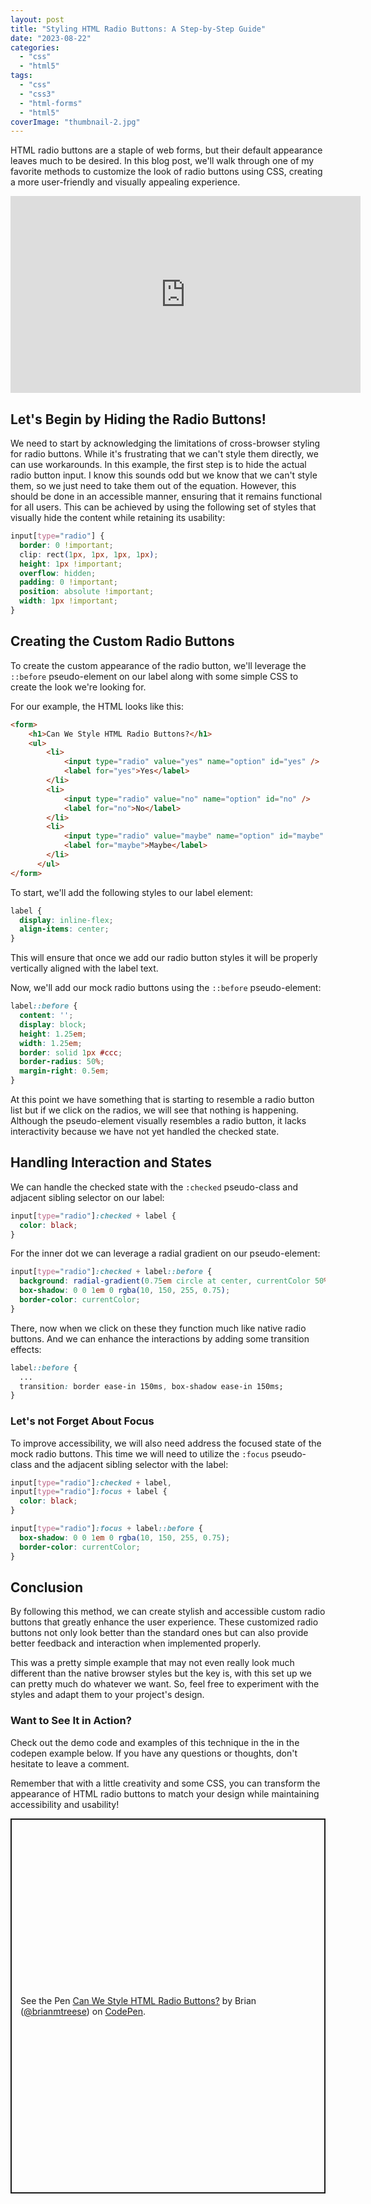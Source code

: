 ```yaml
---
layout: post
title: "Styling HTML Radio Buttons: A Step-by-Step Guide"
date: "2023-08-22"
categories: 
  - "css"
  - "html5"
tags: 
  - "css"
  - "css3"
  - "html-forms"
  - "html5"
coverImage: "thumbnail-2.jpg"
---
```


<p class="intro"><span class="dropcap">H</span>TML radio buttons are a staple of web forms, but their default appearance leaves much to be desired. In this blog post, we'll walk through one of my favorite methods to customize the look of radio buttons using CSS, creating a more user-friendly and visually appealing experience.</p>

<iframe width="560" height="315" src="https://www.youtube.com/embed/PlldXyuTnUw?si=in4XA7s5JSVG6d3g" title="YouTube video player" frameborder="0" allow="accelerometer; autoplay; clipboard-write; encrypted-media; gyroscope; picture-in-picture; web-share" allowfullscreen></iframe>

## Let's Begin by Hiding the Radio Buttons!

We need to start by acknowledging the limitations of cross-browser styling for radio buttons. While it's frustrating that we can't style them directly, we can use workarounds. In this example, the first step is to hide the actual radio button input. I know this sounds odd but we know that we can't style them, so we just need to take them out of the equation. However, this should be done in an accessible manner, ensuring that it remains functional for all users. This can be achieved by using the following set of styles that visually hide the content while retaining its usability:

```css
input[type="radio"] {
  border: 0 !important;
  clip: rect(1px, 1px, 1px, 1px);
  height: 1px !important;
  overflow: hidden;
  padding: 0 !important;
  position: absolute !important;
  width: 1px !important;
}
```

## Creating the Custom Radio Buttons

To create the custom appearance of the radio button, we'll leverage the `::before` pseudo-element on our label along with some simple CSS to create the look we're looking for.

For our example, the HTML looks like this:

```html
<form>
    <h1>Can We Style HTML Radio Buttons?</h1>
    <ul>
        <li>
            <input type="radio" value="yes" name="option" id="yes" />
            <label for="yes">Yes</label>
        </li>
        <li>
            <input type="radio" value="no" name="option" id="no" />
            <label for="no">No</label>
        </li>
        <li>
            <input type="radio" value="maybe" name="option" id="maybe" />
            <label for="maybe">Maybe</label>
        </li>
      </ul>
</form>
```

To start, we'll add the following styles to our label element:

```css
label {
  display: inline-flex;
  align-items: center;
}
```

This will ensure that once we add our radio button styles it will be properly vertically aligned with the label text.

Now, we'll add our mock radio buttons using the `::before` pseudo-element:

```css
label::before {
  content: '';
  display: block;
  height: 1.25em;
  width: 1.25em;
  border: solid 1px #ccc;
  border-radius: 50%;
  margin-right: 0.5em;
}
```

At this point we have something that is starting to resemble a radio button list but if we click on the radios, we will see that nothing is happening. Although the pseudo-element visually resembles a radio button, it lacks interactivity because we have not yet handled the checked state.

## Handling Interaction and States

We can handle the checked state with the `:checked` pseudo-class and adjacent sibling selector on our label:

```css
input[type="radio"]:checked + label {
  color: black;
}
```

For the inner dot we can leverage a radial gradient on our pseudo-element:

```css
input[type="radio"]:checked + label::before {
  background: radial-gradient(0.75em circle at center, currentColor 50%, transparent 55%);
  box-shadow: 0 0 1em 0 rgba(10, 150, 255, 0.75);
  border-color: currentColor;
}
```

There, now when we click on these they function much like native radio buttons. And we can enhance the interactions by adding some transition effects:

```css
label::before {
  ...
  transition: border ease-in 150ms, box-shadow ease-in 150ms;
}
```

### Let's not Forget About Focus

To improve accessibility, we will also need address the focused state of the mock radio buttons. This time we will need to utilize the `:focus` pseudo-class and the adjacent sibling selector with the label:

```css
input[type="radio"]:checked + label,
input[type="radio"]:focus + label {
  color: black;
}

input[type="radio"]:focus + label::before {
  box-shadow: 0 0 1em 0 rgba(10, 150, 255, 0.75);
  border-color: currentColor;
}
```

## Conclusion

By following this method, we can create stylish and accessible custom radio buttons that greatly enhance the user experience. These customized radio buttons not only look better than the standard ones but can also provide better feedback and interaction when implemented properly.

This was a pretty simple example that may not even really look much different than the native browser styles but the key is, with this set up we can pretty much do whatever we want. So, feel free to experiment with the styles and adapt them to your project's design.

### Want to See It in Action?

Check out the demo code and examples of this technique in the in the codepen example below. If you have any questions or thoughts, don't hesitate to leave a comment.

Remember that with a little creativity and some CSS, you can transform the appearance of HTML radio buttons to match your design while maintaining accessibility and usability!

<p class="codepen" data-height="600" data-slug-hash="bGOGeBJ" data-user="brianmtreese" style="height: 600px; box-sizing: border-box; display: flex; align-items: center; justify-content: center; border: 2px solid; margin: 1em 0; padding: 1em;">
  <span>See the Pen <a href="https://codepen.io/brianmtreese/pen/bGOGeBJ">
  Can We Style HTML Radio Buttons?</a> by Brian (<a href="https://codepen.io/brianmtreese">@brianmtreese</a>)
  on <a href="https://codepen.io">CodePen</a>.</span>
</p>
<script async src="https://cpwebassets.codepen.io/assets/embed/ei.js"></script>
